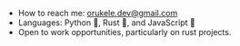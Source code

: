 - How to reach me: orukele.dev@gmail.com
- Languages: Python 🐍, Rust 🦀, and JavaScript 📜
- Open to work opportunities, particularly on rust projects.

<!---
morukele/morukele is a ✨ special ✨ repository because its `README.md` (this file) appears on your GitHub profile.
You can click the Preview link to take a look at your changes.
--->
